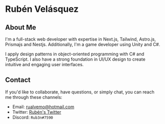 # Rubén Velásquez

## About Me

I'm a full-stack web developer with expertise in Next.js, Tailwind, Astro.js, Prismajs and Nestjs. Additionally, I'm a game developer using Unity and C#.

I apply design patterns in object-oriented programming with C# and TypeScript. I also have a strong foundation in UI/UX design to create intuitive and engaging user interfaces.

## Contact

If you'd like to collaborate, have questions, or simply chat, you can reach me through these channels:

- Email: [rualvemo@hotmail.com](mailto:rualvemo@hotmail.com)
- Twitter: [Rubén's Twitter](https://twitter.com/Rub3nVM)
- Discord: `Rub3n#7590`
